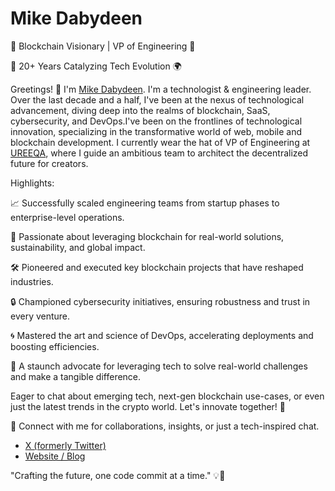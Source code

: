# Mike Dabydeen

🔗 Blockchain Visionary | VP of Engineering 🔧

🚀 20+ Years Catalyzing Tech Evolution 🌍

Greetings! 👋 I'm [Mike Dabydeen](https://michaeldabydeen.com). I'm a technologist & engineering leader. Over the last decade and a half, I've been at the nexus of technological advancement, diving deep into the realms of blockchain, SaaS, cybersecurity, and DevOps.I've been on the frontlines of technological innovation, specializing in the transformative world of web, mobile and blockchain development. I currently wear the hat of VP of Engineering at [UREEQA](https://ureeqa.com), where I guide an ambitious team to architect the decentralized future for creators.

Highlights:

📈 Successfully scaled engineering teams from startup phases to enterprise-level operations.

🚀 Passionate about leveraging blockchain for real-world solutions, sustainability, and global impact.

🛠 Pioneered and executed key blockchain projects that have reshaped industries.

🔒 Championed cybersecurity initiatives, ensuring robustness and trust in every venture.

🌀 Mastered the art and science of DevOps, accelerating deployments and boosting efficiencies.

🚀 A staunch advocate for leveraging tech to solve real-world challenges and make a tangible difference.

Eager to chat about emerging tech, next-gen blockchain use-cases, or even just the latest trends in the crypto world. Let's innovate together! 🌟

🔗 Connect with me for collaborations, insights, or just a tech-inspired chat.

* [X (formerly Twitter)](https://twitter.com/_firelinks)
* [Website / Blog](https://michaeldabydeen.com)

"Crafting the future, one code commit at a time." 💡🔗
